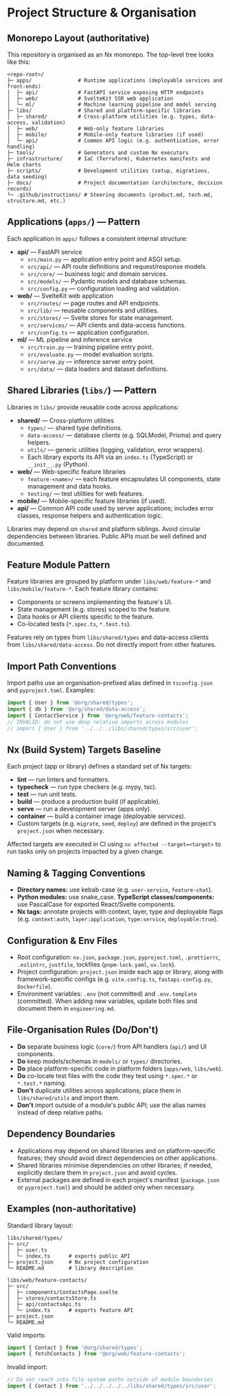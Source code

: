 # Project Structure & Organisation

## Monorepo Layout (authoritative)
This repository is organised as an Nx monorepo. The top-level tree looks like this:

```text
<repo-root>/
├─ apps/               # Runtime applications (deployable services and front-ends)
│  ├─ api/             # FastAPI service exposing HTTP endpoints
│  ├─ web/             # SvelteKit SSR web application
│  └─ ml/              # Machine learning pipeline and model serving
├─ libs/               # Shared and platform-specific libraries
│  ├─ shared/          # Cross-platform utilities (e.g. types, data-access, validation)
│  ├─ web/             # Web-only feature libraries
│  ├─ mobile/          # Mobile-only feature libraries (if used)
│  └─ api/             # Common API logic (e.g. authentication, error handling)
├─ tools/              # Generators and custom Nx executors
├─ infrastructure/     # IaC (Terraform), Kubernetes manifests and Helm charts
├─ scripts/            # Development utilities (setup, migrations, data seeding)
├─ docs/               # Project documentation (architecture, decision records)
└─ .github/instructions/ # Steering documents (product.md, tech.md, structure.md, etc.)
```

## Applications (`apps/`) — Pattern
Each application in `apps/` follows a consistent internal structure:

- **api/** — FastAPI service
  - `src/main.py` — application entry point and ASGI setup.
  - `src/api/` — API route definitions and request/response models.
  - `src/core/` — business logic and domain services.
  - `src/models/` — Pydantic models and database schemas.
  - `src/config.py` — configuration loading and validation.
- **web/** — SvelteKit web application
  - `src/routes/` — page routes and API endpoints.
  - `src/lib/` — reusable components and utilities.
  - `src/stores/` — Svelte stores for state management.
  - `src/services/` — API clients and data-access functions.
  - `src/config.ts` — application configuration.
- **ml/** — ML pipeline and inference service
  - `src/train.py` — training pipeline entry point.
  - `src/evaluate.py` — model evaluation scripts.
  - `src/serve.py` — inference server entry point.
  - `src/data/` — data loaders and dataset definitions.

## Shared Libraries (`libs/`) — Pattern
Libraries in `libs/` provide reusable code across applications:

- **shared/** — Cross-platform utilities
  - `types/` — shared type definitions.
  - `data-access/` — database clients (e.g. SQLModel, Prisma) and query helpers.
  - `utils/` — generic utilities (logging, validation, error wrappers).
  - Each library exports its API via an `index.ts` (TypeScript) or `__init__.py` (Python).
- **web/** — Web-specific feature libraries
  - `feature-<name>/` — each feature encapsulates UI components, state management and data hooks.
  - `testing/` — test utilities for web features.
- **mobile/** — Mobile-specific feature libraries (if used).
- **api/** — Common API code used by server applications; includes error classes, response helpers and authentication logic.

Libraries may depend on `shared` and platform siblings. Avoid circular dependencies between libraries. Public APIs must be well defined and documented.

## Feature Module Pattern
Feature libraries are grouped by platform under `libs/web/feature-*` and `libs/mobile/feature-*`. Each feature library contains:
- Components or screens implementing the feature's UI.
- State management (e.g. stores) scoped to the feature.
- Data hooks or API clients specific to the feature.
- Co-located tests (`*.spec.ts`, `*.test.ts`).

Features rely on types from `libs/shared/types` and data-access clients from `libs/shared/data-access`. Do not directly import from other features.

## Import Path Conventions
Import paths use an organisation-prefixed alias defined in `tsconfig.json` and `pyproject.toml`. Examples:

```ts
import { User } from '@org/shared/types';
import { db } from '@org/shared/data-access';
import { ContactService } from '@org/web/feature-contacts';
// INVALID: do not use deep relative imports across modules
// import { User } from '../../../libs/shared/types/src/user';
```

## Nx (Build System) Targets Baseline
Each project (app or library) defines a standard set of Nx targets:
- **lint** — run linters and formatters.
- **typecheck** — run type checkers (e.g. mypy, tsc).
- **test** — run unit tests.
- **build** — produce a production build (if applicable).
- **serve** — run a development server (apps only).
- **container** — build a container image (deployable services).
- Custom targets (e.g. `migrate`, `seed`, `deploy`) are defined in the project's `project.json` when necessary.

Affected targets are executed in CI using `nx affected --target=<target>` to run tasks only on projects impacted by a given change.

## Naming & Tagging Conventions
- **Directory names:** use kebab-case (e.g. `user-service`, `feature-chat`).
- **Python modules:** use snake_case. **TypeScript classes/components:** use PascalCase for exported React/Svelte components.
- **Nx tags:** annotate projects with context, layer, type and deployable flags (e.g. `context:auth`, `layer:application`, `type:service`, `deployable:true`).

## Configuration & Env Files
- Root configuration: `nx.json`, `package.json`, `pyproject.toml`, `.prettierrc`, `.eslintrc`, `justfile`, lockfiles (`pnpm-lock.yaml`, `uv.lock`).
- Project configuration: `project.json` inside each app or library, along with framework-specific configs (e.g. `vite.config.ts`, `fastapi-config.py`, `Dockerfile`).
- Environment variables: `.env` (not committed) and `.env.template` (committed). When adding new variables, update both files and document them in `engineering.md`.

## File-Organisation Rules (Do/Don't)
- **Do** separate business logic (`core/`) from API handlers (`api/`) and UI components.
- **Do** keep models/schemas in `models/` or `types/` directories.
- **Do** place platform-specific code in platform folders (`apps/web`, `libs/web`).
- **Do** co-locate test files with the code they test using `*.spec.*` or `*.test.*` naming.
- **Don't** duplicate utilities across applications; place them in `libs/shared/utils` and import them.
- **Don't** import outside of a module's public API; use the alias names instead of deep relative paths.

## Dependency Boundaries
- Applications may depend on shared libraries and on platform-specific features; they should avoid direct dependencies on other applications.
- Shared libraries minimise dependencies on other libraries; if needed, explicitly declare them in `project.json` and avoid cycles.
- External packages are defined in each project's manifest (`package.json` or `pyproject.toml`) and should be added only when necessary.

## Examples (non-authoritative)

Standard library layout:

```text
libs/shared/types/
├─ src/
│  ├─ user.ts
│  └─ index.ts      # exports public API
├─ project.json     # Nx project configuration
└─ README.md        # library description

libs/web/feature-contacts/
├─ src/
│  ├─ components/ContactsPage.svelte
│  ├─ stores/contactsStore.ts
│  ├─ api/contactsApi.ts
│  └─ index.ts      # exports feature API
├─ project.json
└─ README.md
```

Valid imports:

```ts
import { Contact } from '@org/shared/types';
import { fetchContacts } from '@org/web/feature-contacts';
```

Invalid import:

```ts
// Do not reach into file system paths outside of module boundaries
import { Contact } from '../../../../../libs/shared/types/src/user';
